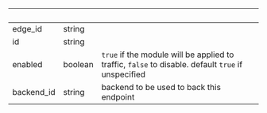 <!-- Code generated for API Clients. DO NOT EDIT. -->

| &nbsp;     | &nbsp;  | &nbsp;                                                                                             |
| ---------- | ------- | -------------------------------------------------------------------------------------------------- |
| edge_id    | string  |                                                                                                    |
| id         | string  |                                                                                                    |
| enabled    | boolean | `true` if the module will be applied to traffic, `false` to disable. default `true` if unspecified |
| backend_id | string  | backend to be used to back this endpoint                                                           |
